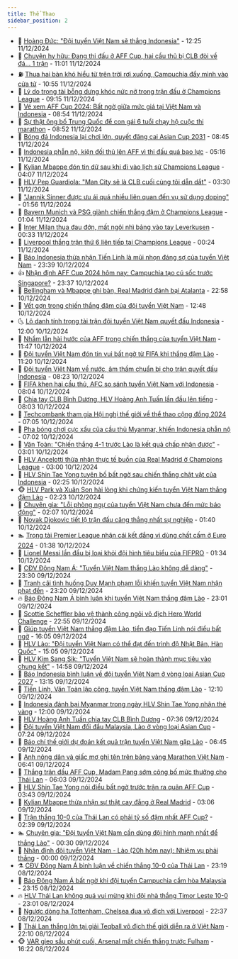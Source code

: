 ```yaml
---
title: Thể Thao
sidebar_position: 2
---
```


<!-- dantri-the-thao:START -->
- 🎡 [Hoàng Đức: &quot;Đội tuyển Việt Nam sẽ thắng Indonesia&quot;](https://dantri.com.vn/the-thao/hoang-duc-doi-tuyen-viet-nam-se-thang-indonesia-20241211192508598.htm) - 12:25 11/12/2024
- 💯 [Chuyện hy hữu: Đang thi đấu ở AFF Cup, hai cầu thủ bị CLB đòi về đá… 1 trận](https://dantri.com.vn/the-thao/chuyen-hy-huu-dang-thi-dau-o-aff-cup-hai-cau-thu-bi-clb-doi-ve-da-1-tran-20241211175510029.htm) - 11:01 11/12/2024
- ⛽️ [Thua hai bàn khó hiểu từ trên trời rơi xuống, Campuchia đẩy mình vào cửa tử](https://dantri.com.vn/the-thao/thua-hai-ban-kho-hieu-tu-tren-troi-roi-xuong-campuchia-day-minh-vao-cua-tu-20241211174840390.htm) - 10:55 11/12/2024
- 💃 [Lý do trọng tài bỗng dưng khóc nức nở trong trận đấu ở Champions League](https://dantri.com.vn/the-thao/ly-do-trong-tai-bong-dung-khoc-nuc-no-trong-tran-dau-o-champions-league-20241211161519937.htm) - 09:15 11/12/2024
- 🌈 [Vé xem AFF Cup 2024: Bất ngờ giữa mức giá tại Việt Nam và Indonesia](https://dantri.com.vn/the-thao/ve-xem-aff-cup-2024-bat-ngo-giua-muc-gia-tai-viet-nam-va-indonesia-20241211105506172.htm) - 08:54 11/12/2024
- 🦅 [Sự thật ông bố Trung Quốc để con gái 6 tuổi chạy hộ cuộc thi marathon](https://dantri.com.vn/the-thao/su-that-ong-bo-trung-quoc-de-con-gai-6-tuoi-chay-ho-cuoc-thi-marathon-20241211152129812.htm) - 08:52 11/12/2024
- 🌝 [Bóng đá Indonesia lại chơi lớn, quyết đăng cai Asian Cup 2031](https://dantri.com.vn/the-thao/bong-da-indonesia-lai-choi-lon-quyet-dang-cai-asian-cup-2031-20241211124832110.htm) - 08:45 11/12/2024
- 🚀 [Indonesia phẫn nộ, kiện đối thủ lên AFF vì thi đấu quá bạo lực](https://dantri.com.vn/the-thao/indonesia-phan-no-kien-doi-thu-len-aff-vi-thi-dau-qua-bao-luc-20241211121627685.htm) - 05:16 11/12/2024
- 🎉 [Kylian Mbappe đón tin dữ sau khi đi vào lịch sử Champions League](https://dantri.com.vn/the-thao/kylian-mbappe-don-tin-du-sau-khi-di-vao-lich-su-champions-league-20241211110733776.htm) - 04:07 11/12/2024
- 📝 [HLV Pep Guardiola: &quot;Man City sẽ là CLB cuối cùng tôi dẫn dắt&quot;](https://dantri.com.vn/the-thao/hlv-pep-guardiola-man-city-se-la-clb-cuoi-cung-toi-dan-dat-20241211090057114.htm) - 03:30 11/12/2024
- 🦄 [&quot;Jannik Sinner được ưu ái quá nhiều liên quan đến vụ sử dụng doping&quot;](https://dantri.com.vn/the-thao/jannik-sinner-duoc-uu-ai-qua-nhieu-lien-quan-den-vu-su-dung-doping-20241211085349416.htm) - 01:56 11/12/2024
- 🎉 [Bayern Munich và PSG giành chiến thắng đậm ở Champions League](https://dantri.com.vn/the-thao/bayern-munich-va-psg-gianh-chien-thang-dam-o-champions-league-20241211072522936.htm) - 01:04 11/12/2024
- 💼 [Inter Milan thua đau đớn, mất ngôi nhì bảng vào tay Leverkusen](https://dantri.com.vn/the-thao/inter-milan-thua-dau-don-mat-ngoi-nhi-bang-vao-tay-leverkusen-20241211073306725.htm) - 00:33 11/12/2024
- 🤡 [Liverpool thắng trận thứ 6 liên tiếp tại Champions League](https://dantri.com.vn/the-thao/liverpool-thang-tran-thu-6-lien-tiep-tai-champions-league-20241211072424685.htm) - 00:24 11/12/2024
- 🦆 [Báo Indonesia thừa nhận Tiến Linh là mũi nhọn đáng sợ của tuyển Việt Nam](https://dantri.com.vn/the-thao/bao-indonesia-thua-nhan-tien-linh-la-mui-nhon-dang-so-cua-tuyen-viet-nam-20241210231857047.htm) - 23:39 10/12/2024
- 👍 [Nhận định AFF Cup 2024 hôm nay: Campuchia tạo cú sốc trước Singapore?](https://dantri.com.vn/the-thao/nhan-dinh-aff-cup-2024-hom-nay-campuchia-tao-cu-soc-truoc-singapore-20241210225927883.htm) - 23:37 10/12/2024
- 💼 [Bellingham và Mbappe ghi bàn, Real Madrid đánh bại Atalanta](https://dantri.com.vn/the-thao/bellingham-va-mbappe-ghi-ban-real-madrid-danh-bai-atalanta-20241211055807269.htm) - 22:58 10/12/2024
- 🦒 [Vết gợn trong chiến thắng đậm của đội tuyển Việt Nam](https://dantri.com.vn/the-thao/vet-gon-trong-chien-thang-dam-cua-doi-tuyen-viet-nam-20241210175403312.htm) - 12:48 10/12/2024
- 🌜 [Lộ danh tính trọng tài trận đội tuyển Việt Nam quyết đấu Indonesia](https://dantri.com.vn/the-thao/lo-danh-tinh-trong-tai-tran-doi-tuyen-viet-nam-quyet-dau-indonesia-20241210185226602.htm) - 12:00 10/12/2024
- 🦆 [Nhầm lẫn hài hước của AFF trong chiến thắng của tuyển Việt Nam](https://dantri.com.vn/the-thao/nham-lan-hai-huoc-cua-aff-trong-chien-thang-cua-tuyen-viet-nam-20241210184738927.htm) - 11:47 10/12/2024
- 💪 [Đội tuyển Việt Nam đón tin vui bất ngờ từ FIFA khi thắng đậm Lào](https://dantri.com.vn/the-thao/doi-tuyen-viet-nam-don-tin-vui-bat-ngo-tu-fifa-khi-thang-dam-lao-20241210182052783.htm) - 11:20 10/12/2024
- 🧠 [Đội tuyển Việt Nam về nước, âm thầm chuẩn bị cho trận quyết đấu Indonesia](https://dantri.com.vn/the-thao/doi-tuyen-viet-nam-ve-nuoc-am-tham-chuan-bi-cho-tran-quyet-dau-indonesia-20241210151911449.htm) - 08:23 10/12/2024
- 🦄 [FIFA khen hai cầu thủ, AFC so sánh tuyển Việt Nam với Indonesia](https://dantri.com.vn/the-thao/fifa-khen-hai-cau-thu-afc-so-sanh-tuyen-viet-nam-voi-indonesia-20241210112414627.htm) - 08:04 10/12/2024
- 🥸 [Chia tay CLB Bình Dương, HLV Hoàng Anh Tuấn lần đầu lên tiếng](https://dantri.com.vn/the-thao/chia-tay-clb-binh-duong-hlv-hoang-anh-tuan-lan-dau-len-tieng-20241210142523649.htm) - 08:03 10/12/2024
- 🤠 [Techcombank tham gia Hội nghị thế giới về thể thao cộng đồng 2024](https://dantri.com.vn/the-thao/techcombank-tham-gia-hoi-nghi-the-gioi-ve-the-thao-cong-dong-2024-20241210140459289.htm) - 07:05 10/12/2024
- 👺 [Pha bóng chơi cực xấu của cầu thủ Myanmar, khiến Indonesia phẫn nộ](https://dantri.com.vn/the-thao/pha-bong-choi-cuc-xau-cua-cau-thu-myanmar-khien-indonesia-phan-no-20241210135444628.htm) - 07:02 10/12/2024
- 📝 [Văn Toàn: &quot;Chiến thắng 4-1 trước Lào là kết quả chấp nhận được&quot;](https://dantri.com.vn/the-thao/van-toan-chien-thang-4-1-truoc-lao-la-ket-qua-chap-nhan-duoc-20241210102751798.htm) - 03:01 10/12/2024
- 🦆 [HLV Ancelotti thừa nhận thực tế buồn của Real Madrid ở Champions League](https://dantri.com.vn/the-thao/hlv-ancelotti-thua-nhan-thuc-te-buon-cua-real-madrid-o-champions-league-20241210094659847.htm) - 03:00 10/12/2024
- 🥳 [HLV Shin Tae Yong tuyên bố bất ngờ sau chiến thắng chật vật của Indonesia](https://dantri.com.vn/the-thao/hlv-shin-tae-yong-tuyen-bo-bat-ngo-sau-chien-thang-chat-vat-cua-indonesia-20241210092513576.htm) - 02:25 10/12/2024
- 🐵 [HLV Park và Xuân Son hài lòng khi chứng kiến tuyển Việt Nam thắng đậm Lào](https://dantri.com.vn/the-thao/hlv-park-va-xuan-son-hai-long-khi-chung-kien-tuyen-viet-nam-thang-dam-lao-20241210092050306.htm) - 02:23 10/12/2024
- 🤩 [Chuyên gia: &quot;Lỗi phòng ngự của tuyển Việt Nam chưa đến mức báo động&quot;](https://dantri.com.vn/the-thao/chuyen-gia-loi-phong-ngu-cua-tuyen-viet-nam-chua-den-muc-bao-dong-20241210090014782.htm) - 02:07 10/12/2024
- 🤠 [Novak Djokovic tiết lộ trận đấu căng thẳng nhất sự nghiệp](https://dantri.com.vn/the-thao/novak-djokovic-tiet-lo-tran-dau-cang-thang-nhat-su-nghiep-20241210083731870.htm) - 01:40 10/12/2024
- 🏊 [Trọng tài Premier League nhận cái kết đắng vì dùng chất cấm ở Euro 2024](https://dantri.com.vn/the-thao/trong-tai-premier-league-nhan-cai-ket-dang-vi-dung-chat-cam-o-euro-2024-20241210084700466.htm) - 01:38 10/12/2024
- 🗽 [Lionel Messi lần đầu bị loại khỏi đội hình tiêu biểu của FIFPRO](https://dantri.com.vn/the-thao/lionel-messi-lan-dau-bi-loai-khoi-doi-hinh-tieu-bieu-cua-fifpro-20241210082416317.htm) - 01:34 10/12/2024
- 🚀 [CĐV Đông Nam Á: &quot;Tuyển Việt Nam thắng Lào không dễ dàng&quot;](https://dantri.com.vn/the-thao/cdv-dong-nam-a-tuyen-viet-nam-thang-lao-khong-de-dang-20241209235448830.htm) - 23:30 09/12/2024
- 🎉 [Tranh cãi tình huống Duy Mạnh phạm lỗi khiến tuyển Việt Nam nhận phạt đền](https://dantri.com.vn/the-thao/tranh-cai-tinh-huong-duy-manh-pham-loi-khien-tuyen-viet-nam-nhan-phat-den-20241209232929158.htm) - 23:20 09/12/2024
- 🔥 [Báo Đông Nam Á bình luận khi tuyển Việt Nam thắng đậm Lào](https://dantri.com.vn/the-thao/bao-dong-nam-a-binh-luan-khi-tuyen-viet-nam-thang-dam-lao-20241210000032224.htm) - 23:01 09/12/2024
- 🎉 [Scottie Scheffler bảo vệ thành công ngôi vô địch Hero World Challenge](https://dantri.com.vn/the-thao/scottie-scheffler-bao-ve-thanh-cong-ngoi-vo-dich-hero-world-challenge-20241210001301177.htm) - 22:55 09/12/2024
- 🎡 [Giúp tuyển Việt Nam thắng đậm Lào, tiền đạo Tiến Linh nói điều bất ngờ](https://dantri.com.vn/the-thao/giup-tuyen-viet-nam-thang-dam-lao-tien-dao-tien-linh-noi-dieu-bat-ngo-20241209224724064.htm) - 16:05 09/12/2024
- 🐻 [HLV Lào: &quot;Đội tuyển Việt Nam có thể đạt đến trình độ Nhật Bản, Hàn Quốc&quot;](https://dantri.com.vn/the-thao/hlv-lao-doi-tuyen-viet-nam-co-the-dat-den-trinh-do-nhat-ban-han-quoc-20241209220408736.htm) - 15:05 09/12/2024
- 🌊 [HLV Kim Sang Sik: &quot;Tuyển Việt Nam sẽ hoàn thành mục tiêu vào chung kết&quot;](https://dantri.com.vn/the-thao/hlv-kim-sang-sik-tuyen-viet-nam-se-hoan-thanh-muc-tieu-vao-chung-ket-20241209215144875.htm) - 14:58 09/12/2024
- 💃 [Báo Indonesia bình luận về đội tuyển Việt Nam ở vòng loại Asian Cup 2027](https://dantri.com.vn/the-thao/bao-indonesia-binh-luan-ve-doi-tuyen-viet-nam-o-vong-loai-asian-cup-2027-20241209184459254.htm) - 13:15 09/12/2024
- 🤔 [Tiến Linh, Văn Toàn lập công, tuyển Việt Nam thắng đậm Lào](https://dantri.com.vn/the-thao/tien-linh-van-toan-lap-cong-tuyen-viet-nam-thang-dam-lao-20241209191002213.htm) - 12:10 09/12/2024
- 🤭 [Indonesia đánh bại Myanmar trong ngày HLV Shin Tae Yong nhận thẻ vàng](https://dantri.com.vn/the-thao/indonesia-danh-bai-myanmar-trong-ngay-hlv-shin-tae-yong-nhan-the-vang-20241209174530246.htm) - 12:00 09/12/2024
- 👹 [HLV Hoàng Anh Tuấn chia tay CLB Bình Dương](https://dantri.com.vn/the-thao/hlv-hoang-anh-tuan-chia-tay-clb-binh-duong-20241209143451985.htm) - 07:36 09/12/2024
- 🗽 [Đội tuyển Việt Nam đối đầu Malaysia, Lào ở vòng loại Asian Cup](https://dantri.com.vn/the-thao/doi-tuyen-viet-nam-doi-dau-malaysia-lao-o-vong-loai-asian-cup-20241209142352496.htm) - 07:24 09/12/2024
- 🥳 [Báo chí thế giới dự đoán kết quả trận tuyển Việt Nam gặp Lào](https://dantri.com.vn/the-thao/bao-chi-the-gioi-du-doan-ket-qua-tran-tuyen-viet-nam-gap-lao-20241209121702107.htm) - 06:45 09/12/2024
- 💃 [Anh nông dân và giấc mơ ghi tên trên bảng vàng Marathon Việt Nam](https://dantri.com.vn/the-thao/anh-nong-dan-va-giac-mo-ghi-ten-tren-bang-vang-marathon-viet-nam-20241126134224556.htm) - 06:41 09/12/2024
- 🧰 [Thắng trận đầu AFF Cup, Madam Pang sớm công bố mức thưởng cho Thái Lan](https://dantri.com.vn/the-thao/thang-tran-dau-aff-cup-madam-pang-som-cong-bo-muc-thuong-cho-thai-lan-20241209112503837.htm) - 06:03 09/12/2024
- 💪 [HLV Shin Tae Yong nói điều bất ngờ trước trận ra quân AFF Cup](https://dantri.com.vn/the-thao/hlv-shin-tae-yong-noi-dieu-bat-ngo-truoc-tran-ra-quan-aff-cup-20241209104319795.htm) - 03:43 09/12/2024
- 🚀 [Kylian Mbappe thừa nhận sự thật cay đắng ở Real Madrid](https://dantri.com.vn/the-thao/kylian-mbappe-thua-nhan-su-that-cay-dang-o-real-madrid-20241209080933393.htm) - 03:06 09/12/2024
- 🤠 [Trận thắng 10-0 của Thái Lan có phải tỷ số đậm nhất AFF Cup?](https://dantri.com.vn/the-thao/tran-thang-10-0-cua-thai-lan-co-phai-ty-so-dam-nhat-aff-cup-20241209093840533.htm) - 02:39 09/12/2024
- 🏊 [Chuyên gia: &quot;Đội tuyển Việt Nam cần dùng đội hình mạnh nhất để thắng Lào&quot;](https://dantri.com.vn/the-thao/chuyen-gia-doi-tuyen-viet-nam-can-dung-doi-hinh-manh-nhat-de-thang-lao-20241208224402570.htm) - 00:30 09/12/2024
- 🦄 [Nhận định đội tuyển Việt Nam - Lào &lpar;20h hôm nay&rpar;: Nhiệm vụ phải thắng](https://dantri.com.vn/the-thao/nhan-dinh-doi-tuyen-viet-nam-lao-20h-hom-nay-nhiem-vu-phai-thang-20241208162922712.htm) - 00:00 09/12/2024
- ⚗️ [CĐV Đông Nam Á bình luận về chiến thắng 10-0 của Thái Lan](https://dantri.com.vn/the-thao/cdv-dong-nam-a-binh-luan-ve-chien-thang-10-0-cua-thai-lan-20241208234021462.htm) - 23:19 08/12/2024
- 🥷 [Báo Đông Nam Á bất ngờ khi đội tuyển Campuchia cầm hòa Malaysia](https://dantri.com.vn/the-thao/bao-dong-nam-a-bat-ngo-khi-doi-tuyen-campuchia-cam-hoa-malaysia-20241208214621628.htm) - 23:15 08/12/2024
- 🔥 [HLV Thái Lan không quá vui mừng khi đội nhà thắng Timor Leste 10-0](https://dantri.com.vn/the-thao/hlv-thai-lan-khong-qua-vui-mung-khi-doi-nha-thang-timor-leste-10-0-20241209060128906.htm) - 23:01 08/12/2024
- 🦅 [Ngược dòng hạ Tottenham, Chelsea đua vô địch với Liverpool](https://dantri.com.vn/the-thao/nguoc-dong-ha-tottenham-chelsea-dua-vo-dich-voi-liverpool-20241209053721132.htm) - 22:37 08/12/2024
- 🌝 [Thái Lan thắng lớn tại giải Teqball vô địch thế giới diễn ra ở Việt Nam](https://dantri.com.vn/the-thao/thai-lan-thang-lon-tai-giai-teqball-vo-dich-the-gioi-dien-ra-o-viet-nam-20241209000539629.htm) - 22:10 08/12/2024
- 🐵 [VAR gieo sầu phút cuối, Arsenal mất chiến thắng trước Fulham](https://dantri.com.vn/the-thao/var-gieo-sau-phut-cuoi-arsenal-mat-chien-thang-truoc-fulham-20241208232208626.htm) - 16:22 08/12/2024<!-- dantri-the-thao:END -->
